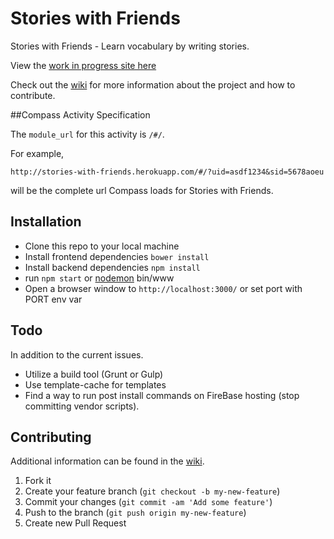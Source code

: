 # Stories with Friends

Stories with Friends - Learn vocabulary by writing stories.

View the [work in progress site here](http://stories-with-friends.herokuapp.com/#/)

Check out the [wiki](https://github.com/empirical-org/Stories-With-Friends/wiki) for more information about the project and how to contribute.

##Compass Activity Specification

The `module_url` for this activity is `/#/`.

For example,

```
http://stories-with-friends.herokuapp.com/#/?uid=asdf1234&sid=5678aoeu
```

will be the complete url Compass loads for Stories with Friends.

## Installation

* Clone this repo to your local machine
* Install frontend dependencies `bower install`
* Install backend dependencies `npm install`
* run `npm start` or [nodemon](https://github.com/remy/nodemon) bin/www
* Open a browser window to `http://localhost:3000/` or set port with PORT env var

## Todo

In addition to the current issues.

* Utilize a build tool (Grunt or Gulp)
* Use template-cache for templates
* Find a way to run post install commands on FireBase hosting (stop committing vendor scripts).

## Contributing

Additional information can be found in the [wiki](https://github.com/empirical-org/Stories-With-Friends/wiki/contributing).

1. Fork it
2. Create your feature branch (`git checkout -b my-new-feature`)
3. Commit your changes (`git commit -am 'Add some feature'`)
4. Push to the branch (`git push origin my-new-feature`)
5. Create new Pull Request
